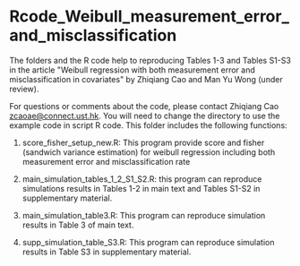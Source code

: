 # Rcode_Weibull_measurement_error_and_misclassification
The folders and the R code help to reproducing Tables 1-3 and Tables S1-S3 in the article "Weibull regression with both measurement error and misclassification in covariates" by Zhiqiang Cao and Man Yu Wong (under review).

For questions or comments about the code, please contact Zhiqiang Cao zcaoae@connect.ust.hk.
You will need to change the directory to use the example code in script R code. This folder includes the following functions:
1. score_fisher_setup_new.R: This program provide score and fisher (sandwich variance estimation) for weibull regression including both measurement error and misclassification rate

2. main_simulation_tables_1_2_S1_S2.R: this program can reproduce simulations results in Tables 1-2 in main text and Tables S1-S2 in supplementary material.

3. main_simulation_table3.R: This program can reproduce simulation results in Table 3 of main text.

4. supp_simulation_table_S3.R: This program can reproduce simulation results in Table S3 in supplementary material.
